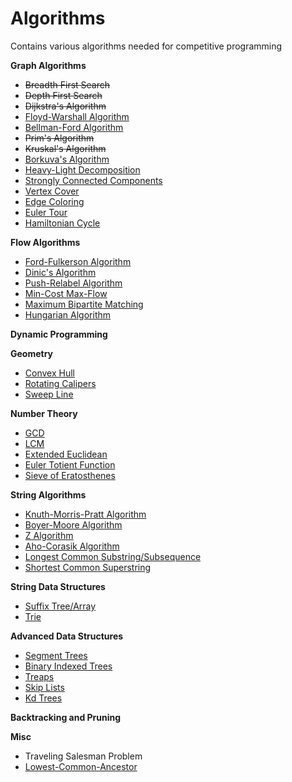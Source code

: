 Algorithms
==========
Contains various algorithms needed for competitive programming

**Graph Algorithms**
- ~~Breadth First Search~~
- ~~Depth First Search~~
- ~~Dijkstra's Algorithm~~
- [Floyd-Warshall Algorithm](http://www.geeksforgeeks.org/dynamic-programming-set-16-floyd-warshall-algorithm/)
- [Bellman-Ford Algorithm](http://www.geeksforgeeks.org/dynamic-programming-set-23-bellman-ford-algorithm/)
- ~~Prim's Algorithm~~
- ~~Kruskal's Algorithm~~
- [Borkuva's Algorithm](https://en.wikipedia.org/wiki/Bor%C5%AFvka%27s_algorithm)
- [Heavy-Light Decomposition](http://wcipeg.com/wiki/Heavy-light_decomposition)
- [Strongly Connected Components](http://www.geeksforgeeks.org/strongly-connected-components/)
- [Vertex Cover](http://www.geeksforgeeks.org/vertex-cover-problem-set-1-introduction-approximate-algorithm-2/)
- [Edge Coloring](https://en.wikipedia.org/wiki/Edge_coloring)
- [Euler Tour](http://www.algorithmist.com/index.php/Euler_tour)
- [Hamiltonian Cycle](http://www.geeksforgeeks.org/backtracking-set-7-hamiltonian-cycle/)

**Flow Algorithms**
- [Ford-Fulkerson Algorithm](http://www.geeksforgeeks.org/ford-fulkerson-algorithm-for-maximum-flow-problem/)
- [Dinic's Algorithm](https://en.wikipedia.org/wiki/Dinic%27s_algorithm)
- [Push-Relabel Algorithm](https://www.topcoder.com/community/data-science/data-science-tutorials/push-relabel-approach-to-the-maximum-flow-problem/)
- [Min-Cost Max-Flow](https://www.topcoder.com/community/data-science/data-science-tutorials/minimum-cost-flow-part-one-key-concepts/)
- [Maximum Bipartite Matching](http://www.geeksforgeeks.org/maximum-bipartite-matching/)
- [Hungarian Algorithm](https://www.topcoder.com/community/data-science/data-science-tutorials/assignment-problem-and-hungarian-algorithm/)

**Dynamic Programming**

**Geometry**
- [Convex Hull](https://www.topcoder.com/community/data-science/data-science-tutorials/geometry-concepts-line-intersection-and-its-applications/)
- [Rotating Calipers](https://geidav.wordpress.com/tag/rotating-calipers/)
- [Sweep Line](https://www.topcoder.com/community/data-science/data-science-tutorials/line-sweep-algorithms/)

**Number Theory**
- [GCD](https://www.topcoder.com/community/data-science/data-science-tutorials/mathematics-for-topcoders/)
- [LCM](https://www.topcoder.com/community/data-science/data-science-tutorials/mathematics-for-topcoders/)
- [Extended Euclidean](https://en.wikipedia.org/wiki/Extended_Euclidean_algorithm)
- [Euler Totient Function](https://www.topcoder.com/community/data-science/data-science-tutorials/prime-numbers-factorization-and-euler-function/)
- [Sieve of Eratosthenes](https://www.topcoder.com/community/data-science/data-science-tutorials/prime-numbers-factorization-and-euler-function/)

**String Algorithms**
- [Knuth-Morris-Pratt Algorithm](http://www.geeksforgeeks.org/searching-for-patterns-set-2-kmp-algorithm/)
- [Boyer-Moore Algorithm](https://en.wikipedia.org/wiki/Boyer%E2%80%93Moore_string_search_algorithm)
- [Z Algorithm](http://codeforces.com/blog/entry/3107)
- [Aho-Corasik Algorithm](https://gist.github.com/andmej/1233426)
- [Longest Common Substring/Subsequence](http://www.geeksforgeeks.org/longest-common-substring/)
- [Shortest Common Superstring](https://en.wikipedia.org/wiki/Shortest_common_supersequence)

**String Data Structures**
- [Suffix Tree/Array](http://stackoverflow.com/questions/9452701/ukkonens-suffix-tree-algorithm-in-plain-english)
- [Trie](https://www.topcoder.com/community/data-science/data-science-tutorials/using-tries/)

**Advanced Data Structures**
- [Segment Trees](http://www.geeksforgeeks.org/segment-tree-set-1-sum-of-given-range/)
- [Binary Indexed Trees](https://www.topcoder.com/community/data-science/data-science-tutorials/binary-indexed-trees/)
- [Treaps](https://en.wikipedia.org/wiki/Treap)
- [Skip Lists](https://en.wikipedia.org/wiki/Skip_list)
- [Kd Trees](http://www.autonlab.org/autonweb/14665/version/2/part/5/data/moore-tutorial.pdf?branch=main&language=en)

**Backtracking and Pruning**

**Misc**
- Traveling Salesman Problem
- [Lowest-Common-Ancestor](https://www.topcoder.com/community/data-science/data-science-tutorials/range-minimum-query-and-lowest-common-ancestor/)
